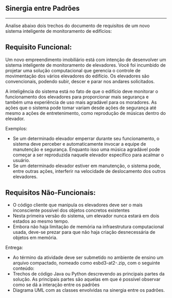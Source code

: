 ## Sinergia entre Padrões
---

Analise abaixo dois trechos do documento de requisitos de um novo sistema inteligente de monitoramento de edifícios:

## Requisito Funcional:
Um novo empreendimento imobiliário está com intenção de desenvolver um sistema inteligente de monitoramento de elevadores. Você foi incumbido de projetar uma solução computacional que gerencia o controle de movimentação dos vários elevadores do edifício. Os elevadores são convencionais, podendo subir, descer e parar nos andares solicitados.

A inteligência do sistema está no fato de que o edifício deve monitorar o funcionamento dos elevadores para proporcionar mais segurança e também uma experiência de uso mais agradável para os moradores. As ações que o sistema pode tomar variam desde ações de segurança até mesmo a ações de entretenimento, como reprodução de músicas dentro do elevador.

Exemplos:
* Se um determinado elevador emperrar durante seu funcionamento, o sistema deve perceber e automaticamente invocar a equipe de manutenção e segurança. Enquanto isso uma música agradável pode começar a ser reproduzida naquele elevador específico para acalmar o usuário.
* Se um determinado elevador estiver em manutenção, o sistema pode, entre outras ações, interferir na velocidade de deslocamento dos outros elevadores.

## Requisitos Não-Funcionais:
* O código cliente que manipula os elevadores deve ser o mais inconsciente possível dos objetos concretos existentes
* Nesta primeira versão do sistema, um elevador nunca estará em dois estados ao mesmo tempo.
* Embora não haja limitação de memória na infraestrutura computacional usada, deve-se prezar para que não haja criação desnecessária de objetos em memória.

Entrega:

* Ao término da atividade deve ser submetido no ambiente de ensino um arquivo compactado, nomeado como esbd3-at2-<sobrenome>.zip, com o seguinte conteúdo:
* Trechos de código Java ou Python descrevendo as principais partes da solução. As principais partes são aquelas em que é possível observar como se dá a interação entre os padrões 
* Diagrama UML com as classes envolvidas na sinergia entre os padrões.